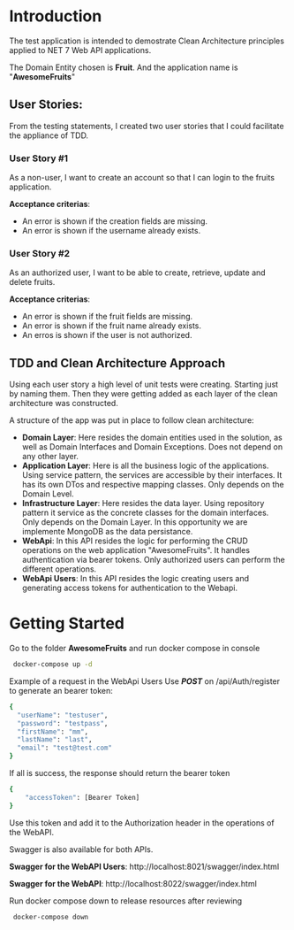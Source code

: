 # Introduction
The test application is intended to demostrate Clean Architecture principles applied to NET 7 Web API applications. 

The Domain Entity chosen is **Fruit**. And the application name is "**AwesomeFruits**"

## User Stories:
From the testing statements, I created two user stories that I could facilitate the appliance of TDD.

### User Story #1
As a non-user, I want to create an account so that I can login to the fruits application. 

**Acceptance criterias**:
- An error is shown if the creation fields are missing.
- An error is shown if the username already exists.

### User Story #2
As an authorized user, I want to be able to create, retrieve, update and delete fruits. 

**Acceptance criterias**:
- An error is shown if the fruit fields are missing.
- An error is shown if the fruit name already exists.
- An erros is shown if the user is not authorized.

## TDD and Clean Architecture Approach
Using each user story a high level of unit tests were creating. Starting just by naming them. Then they were getting added as each layer of the clean architecture was constructed.

A structure of the app was put in place to follow clean architecture:
- **Domain Layer**: Here resides the domain entities used in the solution, as well as Domain Interfaces and Domain Exceptions. Does not depend on any other layer.
- **Application Layer**: Here is all the business logic of the applications. Using service pattern, the services are accessible by their interfaces. It has its own DTos and respective mapping classes. Only depends on the Domain Level.
- **Infrastructure Layer**: Here resides the data layer. Using repository pattern it service as the concrete classes for the domain interfaces. Only depends on the Domain Layer. In this opportunity we are implemente MongoDB as the data persistance.
- **WebApi**: In this API resides the logic for performing the CRUD operations on the web application "AwesomeFruits". It handles authentication via bearer tokens. Only authorized users can perform the different operations. 
- **WebApi Users**: In this API resides the logic creating users and generating access tokens for authentication to the Webapi. 

# Getting Started
Go to the folder **AwesomeFruits** and run docker compose in console
```bash
 docker-compose up -d
```

Example of a request in the WebApi Users Use __*POST*__ on /api/Auth/register to generate an bearer token:
```bash
{
  "userName": "testuser",
  "password": "testpass",
  "firstName": "mm",
  "lastName": "last",
  "email": "test@test.com"
}
```
If all is success, the response should return the bearer token
```bash
{
    "accessToken": [Bearer Token]
}
```

Use this token and add it to the Authorization header in the operations of the WebAPI.

Swagger is also available for both APIs. 

**Swagger for the WebAPI Users**:
http://localhost:8021/swagger/index.html

**Swagger for the WebAPI**:
http://localhost:8022/swagger/index.html

Run docker compose down to release resources after reviewing

```bash
 docker-compose down
```

